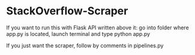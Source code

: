 # StackOverflow-Scraper

If you want to run this with Flask API written above it: go into folder where app.py is located, launch terminal and type python app.py

If you just want the scraper, follow by comments in pipelines.py

